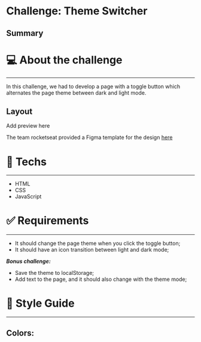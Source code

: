 # Challenge: Theme Switcher

## **Summary**

# 💻 About the challenge

---
In this challenge, we had to develop a page with a toggle button which alternates the page theme between dark and light mode.

## Layout
 Add preview here

The team rocketseat provided a Figma template for the design [here](https://www.figma.com/file/yJ0kcX1684XPoyJnUf1K6J/DD-Theme-Switcher/duplicate) 

# 🚀 **Techs**

---

- HTML
- CSS
- JavaScript


# ✅ **Requirements**

---

- It should change the page theme when you click the toggle button;
- It should have an icon transition between light and dark mode;

***Bonus challenge:***

- Save the theme to localStorage;
- Add text to the page, and it should also change with the theme mode;

# 🎨 Style Guide

---

## **Colors:**
